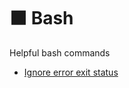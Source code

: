 # ⬛️ Bash

Helpful bash commands

- [Ignore error exit status](https://stackoverflow.com/questions/11231937/bash-ignoring-error-for-a-particular-command)
